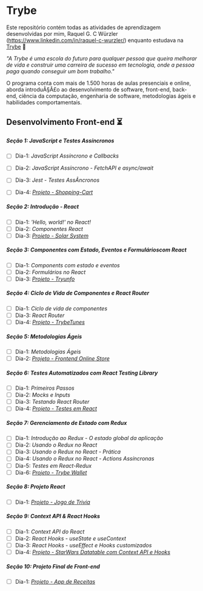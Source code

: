 # Trybe

Este repositório contém todas as atividades de aprendizagem desenvolvidas por mim,  Raquel G. C Würzler (https://www.linkedin.com/in/raquel-c-wurzler/) enquanto estudava na [Trybe](https://www.betrybe.com/) :rocket:

_"A Trybe é uma escola do futuro para qualquer pessoa que queira melhorar de vida e construir uma carreira de sucesso em tecnologia, onde a pessoa paga quando conseguir um bom trabalho."_

O programa conta com mais de 1.500 horas de aulas presenciais e online, aborda introduÃ§Ã£o ao desenvolvimento de software, front-end, back-end, ciência da computação, engenharia de software, metodologias ágeis e habilidades comportamentais.


## Desenvolvimento Front-end :hourglass_flowing_sand:

##### Seção 1: JavaScript e Testes Assíncronos

- [ ] Dia-1: _JavaScript Assí­ncrono e Callbacks_
- [ ] Dia-2: _JavaScript Assí­ncrono - FetchAPI e async/await_
- [ ] Dia-3: _Jest - Testes AssÃ­ncronos_
- [ ] Dia-4: _[Projeto - Shopping-Cart]()_


##### Seção 2: Introdução - React

- [ ] Dia-1: _'Hello, world!' no React!_
- [ ] Dia-2: _Componentes React_
- [ ] Dia-3: _[Projeto - Solar System]()_

##### Seção 3: Componentes com Estado, Eventos e Formulárioscom React

- [ ] Dia-1: _Components com estado e eventos_
- [ ] Dia-2: _Formulários no React_
- [ ] Dia-3: _[Projeto - Tryunfo]()_

##### Seção 4: Ciclo de Vida de Componentes e React Router

- [ ] Dia-1: _Ciclo de vida de componentes_
- [ ] Dia-3: _React Router_
- [ ] Dia-4: _[Projeto - TrybeTunes]()_

##### Seção 5: Metodologias Ágeis

- [ ] Dia-1: _Metodologias Ágeis_
- [ ] Dia-2: _[Projeto - Frontend Online Store]()_

##### Seção 6: Testes Automatizados com React Testing Library

- [ ] Dia-1: _Primeiros Passos_
- [ ] Dia-2: _Mocks e Inputs_
- [ ] Dia-3: _Testando React Router_
- [ ] Dia-4: _[Projeto - Testes em React]()_

##### Seção 7: Gerenciamento de Estado com Redux

- [ ] Dia-1: _Introdução ao Redux - O estado global da aplicação_
- [ ] Dia-2: _Usando o Redux  no React_
- [ ] Dia-3: _Usando o Redux  no React - Prática_
- [ ] Dia-4: _Usando o Redux  no React - Actions Assíncronas_
- [ ] Dia-5: _Testes em React-Redux_
- [ ] Dia-6: _[Projeto - Trybe Wallet]()_

##### Seção 8: Projeto React

- [ ] Dia-1: _[Projeto - Jogo de Trivia]()_

##### Seção 9: Context API & React Hooks

- [ ] Dia-1: _Context API do React_
- [ ] Dia-2: _React Hooks - useState e useContext_
- [ ] Dia-3: _React Hooks - useEffect e Hooks customizados_
- [ ] Dia-4: _[Projeto - StarWars Datatable com Context API e Hooks]()_

##### Seção 10: Projeto Final de Front-end

- [ ] Dia-1: _[Projeto - App de Receitas]()_
